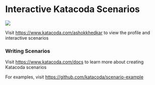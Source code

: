 # Interactive Katacoda Scenarios

[![](http://shields.katacoda.com/katacoda/ashokkhedkar/count.svg)](https://www.katacoda.com/ashokkhedkar "Get your profile on Katacoda.com")

Visit https://www.katacoda.com/ashokkhedkar to view the profile and interactive scenarios

### Writing Scenarios
Visit https://www.katacoda.com/docs to learn more about creating Katacoda scenarios

For examples, visit https://github.com/katacoda/scenario-example
